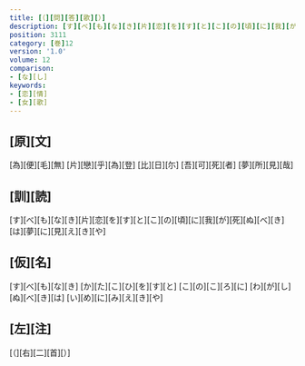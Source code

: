 ```yaml
---
title: [（][問][答][歌][）]
description: [す][べ][も][な][き][片][恋][を][す][と][こ][の][頃][に][我][が][死][ぬ][べ][き][は][夢][に][見][え][き][や]
position: 3111
category: [巻]12
version: '1.0'
volume: 12
comparison:
- [な][し]
keywords:
- [恋][情]
- [女][歌]
---
```


## [原][文]

[為][便][毛][無] [片][戀][乎][為][登] [比][日][尓] [吾][可][死][者] [夢][所][見][哉]

## [訓][読]

[す][べ][も][な][き][片][恋][を][す][と][こ][の][頃][に][我][が][死][ぬ][べ][き][は][夢][に][見][え][き][や]

## [仮][名]

[す][べ][も][な][き] [か][た][こ][ひ][を][す][と] [こ][の][こ][ろ][に] [わ][が][し][ぬ][べ][き][は] [い][め][に][み][え][き][や]

## [左][注]

[（][右][二][首][）]
